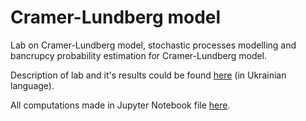 # Cramer-Lundberg model

Lab on Cramer-Lundberg model, stochastic processes modelling and bancrupcy probability estimation for Cramer-Lundberg model.

Description of lab and it's results could be found [here](text/main.pdf) (in Ukrainian language).

All computations made in Jupyter Notebook file [here](main.ipynb).
